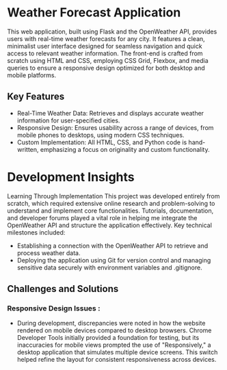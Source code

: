 # Weather Forecast Application
This web application, built using Flask and the OpenWeather API, provides users with real-time weather forecasts for any city. It features a clean, minimalist user interface designed for seamless navigation and quick access to relevant weather information. The front-end is crafted from scratch using HTML and CSS, employing CSS Grid, Flexbox, and media queries to ensure a responsive design optimized for both desktop and mobile platforms.

## Key Features
- Real-Time Weather Data: Retrieves and displays accurate weather information for user-specified cities.
- Responsive Design: Ensures usability across a range of devices, from mobile phones to desktops, using modern CSS techniques.
- Custom Implementation: All HTML, CSS, and Python code is hand-written, emphasizing a focus on originality and custom functionality.

# Development Insights
Learning Through Implementation
This project was developed entirely from scratch, which required extensive online research and problem-solving to understand and implement core functionalities. Tutorials, documentation, and developer forums played a vital role in helping me integrate the OpenWeather API and structure the application effectively. Key technical milestones included:
- Establishing a connection with the OpenWeather API to retrieve and process weather data.
- Deploying the application using Git for version control and managing sensitive data securely with environment variables and .gitignore.
## Challenges and Solutions
### Responsive Design Issues :
- During development, discrepancies were noted in how the website rendered on mobile devices compared to desktop browsers. Chrome Developer Tools initially provided a foundation for testing, but its inaccuracies for mobile views prompted the use of "Responsively," a desktop application that simulates multiple device screens. This switch helped refine the layout for consistent responsiveness across devices.
